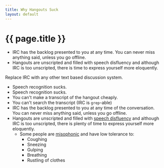 ```yaml
---
title: Why Hangouts Suck
layout: default
---
```

{{ page.title }}
================

* IRC has the backlog presented to you at any time. You can never miss anything said, unless you go offline.
* Hangouts are unscripted and filled with speech disfluency and although IRC is too unscripted, there is time to express yourself more eloquently.

Replace IRC with any other text based discussion system.

* Speech recognition sucks.
* Speech recognition sucks.
* You can't make a transcript of the hangout cheaply.
* You can't search the transcript (IRC is `grep`-able)
* IRC has the backlog presented to you at any time of the conversation. You can never miss anything said, unless you go offline.
* Hangouts are unscripted and filled with [speech disfluency] and although IRC is too unscripted, there is plenty of time to express yourself more eloquently.
    * Some people are [misophonic] and have low tolerance to:
        * Coughing
        * Sneezing
        * Gulping
        * Breathing
        * Rustling of clothes


[speech disfluency]: https://en.wikipedia.org/wiki/Speech_disfluency
[misophonic]: http://en.wikipedia.org/wiki/Misophonia
